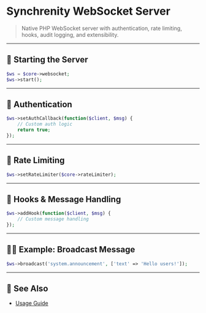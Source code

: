 
# Synchrenity WebSocket Server

> Native PHP WebSocket server with authentication, rate limiting, hooks, audit logging, and extensibility.

---

## 🚀 Starting the Server

```php
$ws = $core->websocket;
$ws->start();
```

---

## 🔑 Authentication

```php
$ws->setAuthCallback(function($client, $msg) {
    // Custom auth logic
    return true;
});
```

---

## 🚦 Rate Limiting

```php
$ws->setRateLimiter($core->rateLimiter);
```

---

## 🔄 Hooks & Message Handling

```php
$ws->addHook(function($client, $msg) {
    // Custom message handling
});
```

---

## 🧑‍💻 Example: Broadcast Message

```php
$ws->broadcast('system.announcement', ['text' => 'Hello users!']);
```

---

## 🔗 See Also

- [Usage Guide](USAGE_GUIDE.md)
